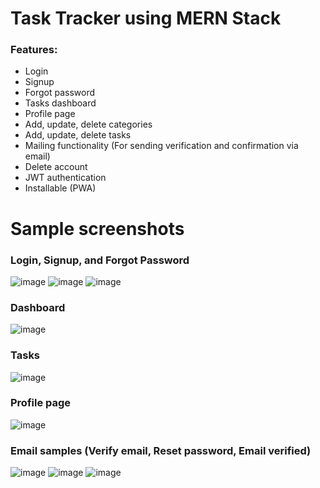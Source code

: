 # Task Tracker using MERN Stack

### Features:

- Login
- Signup
- Forgot password
- Tasks dashboard
- Profile page
- Add, update, delete categories
- Add, update, delete tasks
- Mailing functionality (For sending verification and confirmation via email)
- Delete account
- JWT authentication
- Installable (PWA)


# Sample screenshots

### Login, Signup, and Forgot Password
![image](https://user-images.githubusercontent.com/101480695/190859776-e67efee8-2aa5-4f7c-9764-244d2726dce3.png)
![image](https://user-images.githubusercontent.com/101480695/190859955-c40865d3-602e-4ba8-85cd-7575f4d8537c.png)
![image](https://user-images.githubusercontent.com/101480695/190859976-5bd88ee2-696c-4734-8074-661a516fcbc4.png)

### Dashboard
![image](https://user-images.githubusercontent.com/101480695/190859808-bf764a5c-48f1-45be-88bd-31bf82f7d813.png)

### Tasks
![image](https://user-images.githubusercontent.com/101480695/190859835-47a3bb93-c9e6-46d8-891d-fab14ad7fb59.png)

### Profile page
![image](https://user-images.githubusercontent.com/101480695/190859879-ee1e141f-fb6e-4f76-8aae-3f2c9ee181a1.png)

### Email samples (Verify email, Reset password, Email verified)
![image](https://user-images.githubusercontent.com/101480695/190860115-9eee831d-6ae1-48d1-a849-49c3b074a2eb.png)
![image](https://user-images.githubusercontent.com/101480695/190860129-66fb629f-7960-432d-917b-ecb5e4f54e3b.png)
![image](https://user-images.githubusercontent.com/101480695/190860150-e5109955-9370-4210-b3de-4d4ea90aee24.png)
